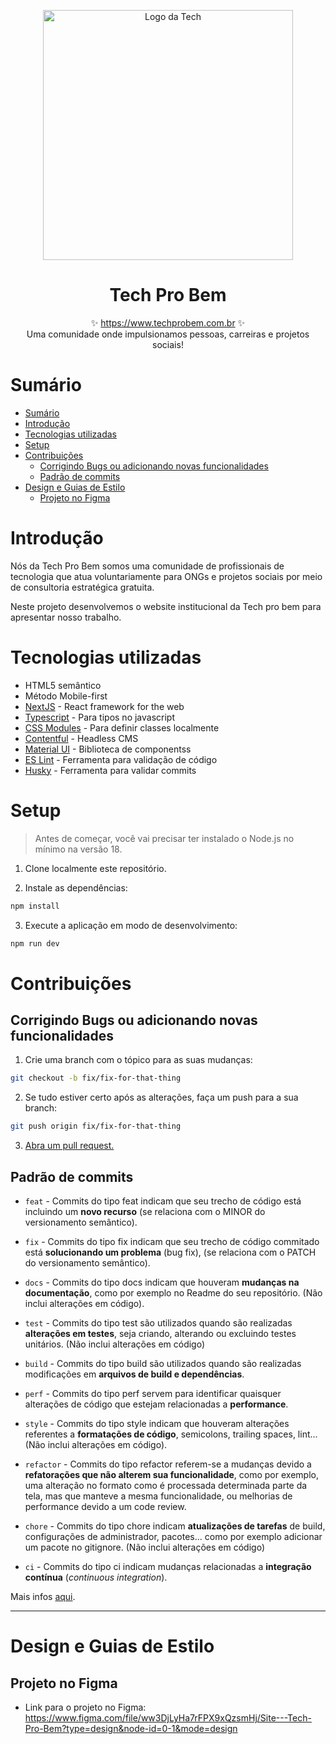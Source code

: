<p align="center">
  <img src="public/tpblogo.svg" width="400px" align="center" alt="Logo da Tech" />
  <h1 align="center">Tech Pro Bem</h1>
  <p align="center">
    ✨ <a href="https://www.techprobem.com.br">https://www.techprobem.com.br</a> ✨
    <br/>
    Uma comunidade onde impulsionamos pessoas, carreiras e projetos sociais!
  </p>
</p>

# Sumário

- [Sumário](#sumário)
- [Introdução](#introdução)
- [Tecnologias utilizadas](#tecnologias-utilizadas)
- [Setup](#setup)
- [Contribuições](#contribuições)
  - [Corrigindo Bugs ou adicionando novas funcionalidades](#corrigindo-bugs-ou-adicionando-novas-funcionalidades)
  - [Padrão de commits](#padrão-de-commits)
- [Design e Guias de Estilo](#design-e-guias-de-estilo)
  - [Projeto no Figma](#projeto-no-figma)




# Introdução

Nós da Tech Pro Bem somos uma comunidade de profissionais de tecnologia que atua voluntariamente para ONGs e projetos sociais por meio de consultoria estratégica gratuita.

Neste projeto desenvolvemos o website institucional da Tech pro bem para apresentar nosso trabalho.

# Tecnologias utilizadas

- HTML5 semântico
- Método Mobile-first
- [NextJS](https://nextjs.org/) - React framework for the web
- [Typescript](https://www.typescriptlang.org/pt/) - Para tipos no javascript
- [CSS Modules](https://github.com/css-modules/css-modules) - Para definir classes localmente
- [Contentful](https://www.contentful.com/) - Headless CMS
- [Material UI](https://mui.com/) - Biblioteca de componentss
- [ES Lint](https://eslint.org/) - Ferramenta para validação de código
- [Husky](https://typicode.github.io/husky/) - Ferramenta para validar commits


# Setup

> Antes de começar, você vai precisar ter instalado o Node.js no mínimo na versão 18.


1. Clone localmente este repositório.

2. Instale as dependências:

```sh
npm install
```

3. Execute a aplicação em modo de desenvolvimento:

```sh
npm run dev
```

# Contribuições

## Corrigindo Bugs ou adicionando novas funcionalidades



1. Crie uma branch com o tópico para as suas mudanças:

```bash
git checkout -b fix/fix-for-that-thing
```

2. Se tudo estiver certo após as alterações, faça um push para a sua branch:

```bash
git push origin fix/fix-for-that-thing
```

3. [Abra um pull request.](https://help.github.com/articles/creating-a-pull-request)

## Padrão de commits

- `feat` - Commits do tipo feat indicam que seu trecho de código está incluindo um **novo recurso** (se relaciona com o MINOR do versionamento semântico).

- `fix` - Commits do tipo fix indicam que seu trecho de código commitado está **solucionando um problema** (bug fix), (se relaciona com o PATCH do versionamento semântico).

- `docs` - Commits do tipo docs indicam que houveram **mudanças na documentação**, como por exemplo no Readme do seu repositório. (Não inclui alterações em código).

- `test` - Commits do tipo test são utilizados quando são realizadas **alterações em testes**, seja criando, alterando ou excluindo testes unitários. (Não inclui alterações em código)

- `build` - Commits do tipo build são utilizados quando são realizadas modificações em **arquivos de build e dependências**.

- `perf` - Commits do tipo perf servem para identificar quaisquer alterações de código que estejam relacionadas a **performance**.

- `style` - Commits do tipo style indicam que houveram alterações referentes a **formatações de código**, semicolons, trailing spaces, lint... (Não inclui alterações em código).

- `refactor` - Commits do tipo refactor referem-se a mudanças devido a **refatorações que não alterem sua funcionalidade**, como por exemplo, uma alteração no formato como é processada determinada parte da tela, mas que manteve a mesma funcionalidade, ou melhorias de performance devido a um code review.

- `chore` - Commits do tipo chore indicam **atualizações de tarefas** de build, configurações de administrador, pacotes... como por exemplo adicionar um pacote no gitignore. (Não inclui alterações em código)

- `ci` - Commits do tipo ci indicam mudanças relacionadas a **integração contínua** (_continuous integration_).

Mais infos [aqui](https://github.com/iuricode/padroes-de-commits#:~:text=%F0%9F%93%84-,Padr%C3%B5es%20de%20commits,a%20cria%C3%A7%C3%A3o%20de%20ferramentas%20automatizadas.).

---


# Design e Guias de Estilo

## Projeto no Figma

- Link para o projeto no Figma: https://www.figma.com/file/ww3DjLyHa7rFPX9xQzsmHj/Site---Tech-Pro-Bem?type=design&node-id=0-1&mode=design